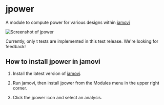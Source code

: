 # jpower

A module to compute power for various designs within [jamovi](https://www.jamovi.org)

![Screenshot of jpower](https://github.com/richarddmorey/jpower/raw/master/img/jpower1.png)

Currently, only t tests are implemented in this test release. We're looking for feedback!

## How to install jpower in jamovi

1. Install the latest version of [jamovi](https://www.jamovi.org/download.html).

2. Run jamovi, then install jpower from the Modules menu in the upper right corner.

3. Click the jpower icon and select an analysis.
